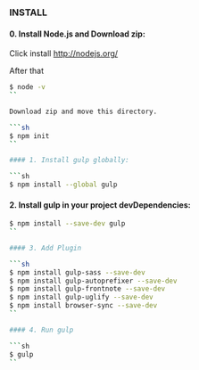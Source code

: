 ### INSTALL
#### 0. Install Node.js and Download zip:

Click install
http://nodejs.org/

After that
```sh
$ node -v
``

Download zip and move this directory.

```sh
$ npm init
``

#### 1. Install gulp globally:

```sh
$ npm install --global gulp
```

#### 2. Install gulp in your project devDependencies:

```sh
$ npm install --save-dev gulp
``

#### 3. Add Plugin

```sh
$ npm install gulp-sass --save-dev
$ npm install gulp-autoprefixer --save-dev
$ npm install gulp-frontnote --save-dev
$ npm install gulp-uglify --save-dev
$ npm install browser-sync --save-dev
``

#### 4. Run gulp

```sh
$ gulp
``
